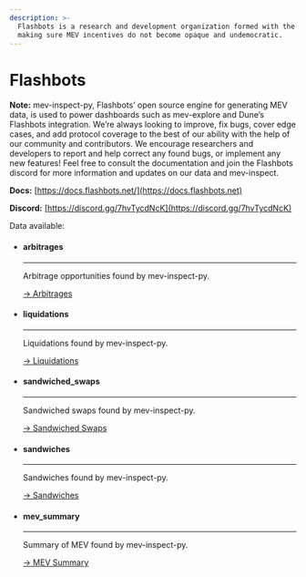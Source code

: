 ```yaml
---
description: >-
  Flashbots is a research and development organization formed with the goal of
  making sure MEV incentives do not become opaque and undemocratic.
---
```


# Flashbots

**Note:** mev-inspect-py, Flashbots’ open source engine for generating MEV data, is used to power dashboards such as mev-explore and Dune’s Flashbots integration. We’re always looking to improve, fix bugs, cover edge cases, and add protocol coverage to the best of our ability with the help of our community and contributors. We encourage researchers and developers to report and help correct any found bugs, or implement any new features! Feel free to consult the documentation and join the Flashbots discord for more information and updates on our data and mev-inspect.

**Docs:** [https://docs.flashbots.net/](https://docs.flashbots.net)

**Discord:** [https://discord.gg/7hvTycdNcK](https://discord.gg/7hvTycdNcK)

Data available:

<div class="grid cards" markdown>

- #### arbitrages

  ---

  Arbitrage opportunities found by mev-inspect-py.

  [→ Arbitrages](arbitrages.md)

- #### liquidations

  ---

  Liquidations found by mev-inspect-py.

  [→ Liquidations](liquidations.md)

- #### sandwiched_swaps

  ---

  Sandwiched swaps found by mev-inspect-py.

  [→ Sandwiched Swaps](sandwiched-swaps.md)

- #### sandwiches 

  ---

  Sandwiches found by mev-inspect-py.

  [→ Sandwiches](sandwiches.md)


- #### mev_summary

  ---

  Summary of MEV found by mev-inspect-py.

  [→ MEV Summary](mev_summary.md)

</div>

 